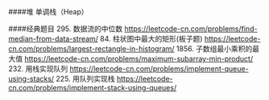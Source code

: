 ####堆
单调栈（Heap）



####经典题目
295. 数据流的中位数 https://leetcode-cn.com/problems/find-median-from-data-stream/
84. 柱状图中最大的矩形(板子题) https://leetcode-cn.com/problems/largest-rectangle-in-histogram/
1856. 子数组最小乘积的最大值 https://leetcode-cn.com/problems/maximum-subarray-min-product/
232. 用栈实现队列 https://leetcode-cn.com/problems/implement-queue-using-stacks/
225. 用队列实现栈 https://leetcode-cn.com/problems/implement-stack-using-queues/
